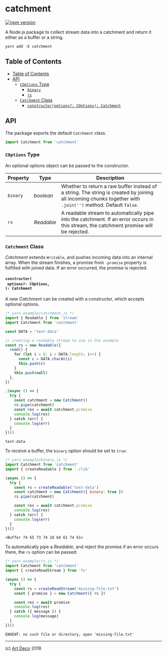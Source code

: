 # catchment

[![npm version](https://badge.fury.io/js/catchment.svg)](https://npmjs.org/package/catchment)

A Node.js package to collect stream data into a catchment and return it either as a buffer or a string.

```
yarn add -E catchment
```

## Table of Contents

- [Table of Contents](#table-of-contents)
- [API](#api)
  * [`COptions` Type](#coptions-type)
    * [<code>binary</code>](#binary)
    * [<code>rs</code>](#rs)
  * [`Catchment` Class](#catchment-class)
    * [`constructor(options?: COptions): Catchment`](#constructoroptions-coptions-catchment)

## API

The package exports the default `Catchment` class.

```js
import Catchment from 'catchment'
```

### `COptions` Type

An optional options object can be passed to the constructor.

<table>
 <thead>
  <tr>
   <th>Property</th>
   <th>Type</th>
   <th>Description</th>
  </tr>
 </thead>
 <tbody>
  <tr>
   <td><a name="binary"><code>binary</code></a></td>
   <td><em>boolean</em></td>
   <td>Whether to return a raw buffer instead of a string. The string is created by joining all incoming chunks together with <code>.join('')</code> method. Default <code>false</code>.</td>
  </tr>
  <tr>
   <td><a name="rs"><code>rs</code></a></td>
   <td><em>Readable</em></td>
   <td>A readable stream to automatically pipe into the catchment. If an error occurs in this stream, the catchment promise will be rejected.</td>
  </tr>
 </tbody>
</table>


### `Catchment` Class

_Catchment_ extends `Writable`, and pushes incoming data into an internal array. When the stream finishes, a promise from `.promise` property is fulfilled with joined data. If an error occurred, the promise is rejected.


#### `constructor(`<br/>&nbsp;&nbsp;`options?: COptions,`<br/>`): Catchment`

A new _Catchment_ can be created with a constructor, which accepts optional options.

```javascript
/* yarn example/catchment.js */
import { Readable } from 'stream'
import Catchment from 'catchment'

const DATA = 'test-data'

// creating a readable stream to use in the example
const rs = new Readable({
  read() {
    for (let i = 0; i < DATA.length; i++) {
      const c = DATA.charAt(i)
      this.push(c)
    }
    this.push(null)
  },
})

;(async () => {
  try {
    const catchment = new Catchment()
    rs.pipe(catchment)
    const res = await catchment.promise
    console.log(res)
  } catch (err) {
    console.log(err)
  }
})()
```

```
test-data
```

To receive a buffer, the `binary` option should be set to `true`:

```javascript
/* yarn example/binary.js */
import Catchment from 'catchment'
import { createReadable } from './lib'

(async () => {
  try {
    const rs = createReadable('test-data')
    const catchment = new Catchment({ binary: true })
    rs.pipe(catchment)

    const res = await catchment.promise
    console.log(res)
  } catch (err) {
    console.log(err)
  }
})()
```

```
<Buffer 74 65 73 74 2d 64 61 74 61>
```

To automatically pipe a _Readable_, and reject the promise if an error occurs there, the `rs` option can be passed:

```javascript
/* yarn example/rs.js */
import Catchment from 'catchment'
import { createReadStream } from 'fs'

(async () => {
  try {
    const rs = createReadStream('missing-file.txt')
    const { promise } = new Catchment({ rs })

    const res = await promise
    console.log(res)
  } catch ({ message }) {
    console.log(message)
  }
})()
```

```
ENOENT: no such file or directory, open 'missing-file.txt'
```

---

(c) [Art Deco][1] 2018

[1]: https://artdeco.bz
